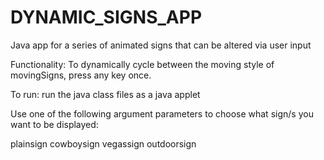# DYNAMIC_SIGNS_APP
Java app for a series of animated signs that can be altered via user input

Functionality: To dynamically cycle between the moving style of movingSigns, press any key once.

To run: run the java class files as a java applet

Use one of the following argument parameters to choose what sign/s you want to be displayed:

  plainsign
  cowboysign
  vegassign
  outdoorsign
